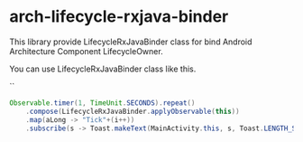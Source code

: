 # arch-lifecycle-rxjava-binder
This library provide LifecycleRxJavaBinder class for bind Android Architecture Component LifecycleOwner.

You can use LifecycleRxJavaBinder class like this.

``

```java
Observable.timer(1, TimeUnit.SECONDS).repeat()
    .compose(LifecycleRxJavaBinder.applyObservable(this))
    .map(aLong -> "Tick"+(i++))
    .subscribe(s -> Toast.makeText(MainActivity.this, s, Toast.LENGTH_SHORT).show());
```